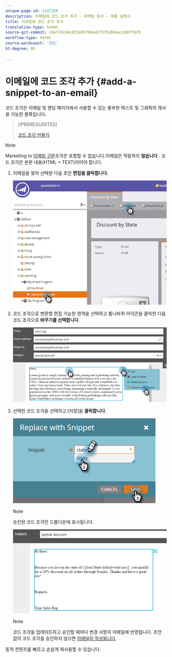 ```yaml
---
unique-page-id: 1147358
description: 이메일에 코드 조각 추가 - 마케팅 문서 - 제품 설명서
title: 이메일에 코드 조각 추가
translation-type: tm+mt
source-git-commit: c8a77dc84c023e05fbb442f575269aac108ffb29
workflow-type: tm+mt
source-wordcount: '152'
ht-degree: 0%

---
```



# 이메일에 코드 조각 추가 {#add-a-snippet-to-an-email}

코드 조각은 이메일 및 랜딩 페이지에서 사용할 수 있는 풍부한 텍스트 및 그래픽의 재사용 가능한 블록입니다.

>[!PREREQUISITES]
>
>[코드 조각 만들기](/help/marketo/product-docs/personalization/segmentation-and-snippets/snippets/create-a-snippet.md)


>[!NOTE]
>
>Marketing to [이메일 구문](/help/marketo/product-docs/email-marketing/general/email-editor-2/email-template-syntax.md)조각은 포함할 수 없습니다.이메일은 작동하지 **않습니다** . 코드 조각은 본문 내용(HTML + TEXT)이어야 합니다.

1. 이메일을 찾아 선택한 다음 초안 **편집을 클릭합니다**.

   ![](assets/one-2.png)

1. 코드 조각으로 변환할 편집 가능한 영역을 선택하고 톱니바퀴 아이콘을 클릭한 다음 코드 조각으로 **바꾸기를 선택합니다**.

   ![](assets/two-2.png)

1. 선택한 코드 조각을 선택하고 [저장]을 **클릭합니다**.

   ![](assets/three-1.png)

   >[!NOTE]
   >
   >승인된 코드 조각만 드롭다운에 표시됩니다.

   ![](assets/four.png)

   >[!NOTE]
   >
   >코드 조각을 업데이트하고 승인할 때마다 변경 사항이 이메일에 반영됩니다. 초안 없이 코드 조각을 승인하지 않으면 [이메일이 작성됩니다](/help/marketo/product-docs/administration/users-and-roles/managing-user-roles-and-permissions/enable-no-draft-for-snippets.md).

동적 컨텐츠를 빠르고 손쉽게 재사용할 수 있습니다.
